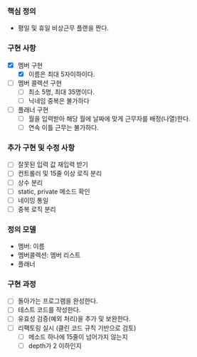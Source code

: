 ### 핵심 정의

- 평일 및 휴일 비상근무 플랜을 짠다.

### 구현 사항

- [x] 멤버 구현
  - [x] 이름은 최대 5자이하이다.
- [ ] 멤버 콜렉션 구현
  - [ ] 최소 5명, 최대 35명이다.
  - [ ] 닉네임 중복은 불가하다
- [ ] 플래너 구현
  - [ ] 월을 입력받아 해당 월에 날짜에 맞게 근무자를 배정(나열)한다.
  - [ ] 연속 이틀 근무는 불가하다.

### 추가 구현 및 수정 사항

- [ ] 잘못된 입력 값 재입력 받기
- [ ] 컨트롤러 및 15줄 이상 로직 분리
- [ ] 상수 분리
- [ ] static, private 메소드 확인
- [ ] 네이밍 통일
- [ ] 중복 로직 분리

### 정의 모델

- 멤버: 이름
- 멤버콜렉션: 멤버 리스트
- 플래너

### 구현 과정

- [ ] 돌아가는 프로그램을 완성한다.
- [ ] 테스트 코드를 작성한다.
- [ ] 유효성 검증(예외 처리)을 추가 및 보완한다.
- [ ] 리팩토링 실시 (클린 코드 규칙 기반으로 검토)
  - [ ] 메소드 하나에 15줄이 넘어가지 않는지
  - [ ] depth가 2 이하인지
